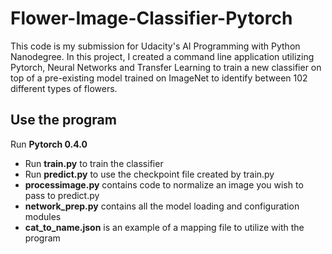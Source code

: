 # Flower-Image-Classifier-Pytorch

This code is my submission for Udacity's AI Programming with Python Nanodegree. In this project, I created a command line application utilizing Pytorch, Neural Networks and Transfer Learning to train a new classifier on top of a pre-existing model trained on ImageNet to identify between 102 different types of flowers.

## Use the program
Run **Pytorch 0.4.0**

  * Run **train.py** to train the classifier
  * Run **predict.py** to use the checkpoint file created by train.py
  * **processimage.py** contains code to normalize an image you wish to pass to predict.py
  * **network_prep.py** contains all the model loading and configuration modules
  * **cat_to_name.json** is an example of a mapping file to utilize with the program
